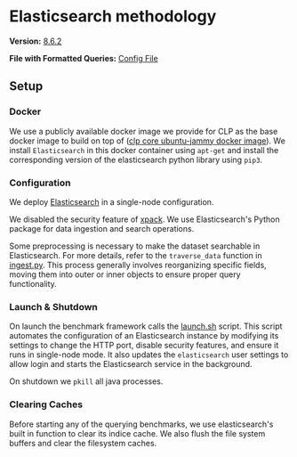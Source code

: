 # Elasticsearch methodology

**Version:** [8.6.2](https://www.elastic.co/downloads/past-releases/elasticsearch-8-6-2)

**File with Formatted Queries:** [Config File](/assets/elasticsearch/config.yaml)

## Setup

### Docker   
We use a publicly available docker image we provide for CLP as the base docker image to build on top of ([clp core ubuntu-jammy docker image](https://github.com/y-scope/clp/pkgs/container/clp%2Fclp-core-dependencies-x86-ubuntu-jammy)). We install `Elasticsearch` in this docker container using `apt-get` and install the corresponding version of the elasticsearch python library using `pip3`.

### Configuration  
We deploy [Elasticsearch](https://www.elastic.co/downloads/elasticsearch) in a single-node configuration.

We disabled the security feature of [xpack](https://www.elastic.co/guide/en/elasticsearch/reference/current/security-settings.html). We use Elasticsearch's Python package for data ingestion and search operations.

Some preprocessing is necessary to make the dataset searchable in Elasticsearch. For more details, refer to the `traverse_data` function in [ingest.py](/assets/elasticsearch/ingest.py). This process generally involves reorganizing specific fields, moving them into outer or inner objects to ensure proper query functionality.

### Launch & Shutdown 
On launch the benchmark framework calls the [launch.sh](/assets/elasticsearch/launch.sh) script. This script automates the configuration of an Elasticsearch instance by modifying its settings to change the HTTP port, disable security features, and ensure it runs in single-node mode. It also updates the `elasticsearch` user settings to allow login and starts the Elasticsearch service in the background.

On shutdown we `pkill` all java processes.

### Clearing Caches  
Before starting any of the querying benchmarks, we use elasticsearch's built in function to clear its indice cache. We also flush the file system buffers and clear the filesystem caches. 
